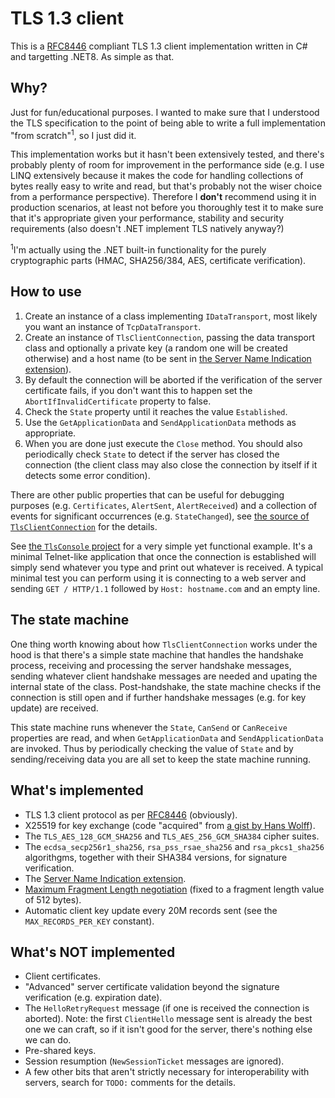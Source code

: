 # TLS 1.3 client

This is a [RFC8446](https://datatracker.ietf.org/doc/html/rfc8446) compliant TLS 1.3 client implementation written in C# and targetting .NET8. As simple as that.


## Why?

Just for fun/educational purposes. I wanted to make sure that I understood the TLS specification to the point of being able to write a full implementation "from scratch"<sup>1</sup>, so I just did it.

This implementation works but it hasn't been extensively tested, and there's probably plenty of room for improvement in the performance side (e.g. I use LINQ extensively because it makes the code for handling collections of bytes really easy to write and read, but that's probably not the wiser choice from a performance perspective). Therefore I **don't** recommend using it in production scenarios, at least not before you thoroughly test it to make sure that it's appropriate given your performance, stability and security requirements (also doesn't .NET implement TLS natively anyway?)

<sup>1</sup>I'm actually using the .NET built-in functionality for the purely cryptographic parts (HMAC, SHA256/384, AES, certificate verification).


## How to use

1. Create an instance of a class implementing `IDataTransport`, most likely you want an instance of `TcpDataTransport`.
2. Create an instance of `TlsClientConnection`, passing the data transport class and optionally a private key (a random one will be created otherwise) and a host name (to be sent in [the Server Name Indication extension](https://datatracker.ietf.org/doc/html/rfc6066#section-3)).
3. By default the connection will be aborted if the verification of the server certificate fails, if you don't want this to happen set the `AbortIfInvalidCertificate` property to false.
4. Check the `State` property until it reaches the value `Established`.
5. Use the `GetApplicationData` and `SendApplicationData` methods as appropriate.
6. When you are done just execute the `Close` method. You should also periodically check `State` to detect if the server has closed the connection (the client class may also close the connection by itself if it detects some error condition).

There are other public properties that can be useful for debugging purposes (e.g. `Certificates`, `AlertSent`, `AlertReceived`) and a collection of events for significant occurrences (e.g. `StateChanged`), see [the source of `TlsClientConnection`](https://github.com/Konamiman/TlsClient/blob/master/TlsClient/TlsClientConnection.cs) for the details.

See [the `TlsConsole` project](https://github.com/Konamiman/TlsClient/blob/master/TlsConsole/Program.cs) for a very simple yet functional example. It's a minimal Telnet-like application that once the connection is established will simply send whatever you type and print out whatever is received. A typical minimal test you can perform using it is connecting to a web server and sending `GET / HTTP/1.1` followed by `Host: hostname.com` and an empty line.


## The state machine

One thing worth knowing about how `TlsClientConnection` works under the hood is that there's a simple state machine that handles the handshake process, receiving and processing the server handshake messages, sending whatever client handshake messages are needed and upating the internal state of the class. Post-handshake, the state machine checks if the connection is still open and if further handshake messages (e.g. for key update) are received.

This state machine runs whenever the `State`, `CanSend` or `CanReceive` properties are read, and when `GetApplicationData` and `SendApplicationData` are invoked. Thus by periodically checking the value of `State` and by sending/receiving data you are all set to keep the state machine running.


## What's implemented
- TLS 1.3 client protocol as per [RFC8446](https://datatracker.ietf.org/doc/html/rfc8446) (obviously).
- X25519 for key exchange (code "acquired" from [a gist by Hans Wolff](https://gist.github.com/hanswolff/7625227)).
- The `TLS_AES_128_GCM_SHA256` and `TLS_AES_256_GCM_SHA384` cipher suites.
- The `ecdsa_secp256r1_sha256`, `rsa_pss_rsae_sha256` and `rsa_pkcs1_sha256` algorithgms, together with their SHA384 versions, for signature verification.
- The [Server Name Indication extension](https://datatracker.ietf.org/doc/html/rfc6066#section-3).
- [Maximum Fragment Length negotiation](https://datatracker.ietf.org/doc/html/rfc6066#section-4) (fixed to a fragment length value of 512 bytes).
- Automatic client key update every 20M records sent (see the `MAX_RECORDS_PER_KEY` constant).

## What's NOT implemented

- Client certificates.
- "Advanced" server certificate validation beyond the signature verification (e.g. expiration date).
- The `HelloRetryRequest` message (if one is received the connection is aborted). Note: the first `ClientHello` message sent is already the best one we can craft, so if it isn't good for the server, there's nothing else we can do.
- Pre-shared keys.
- Session resumption (`NewSessionTicket` messages are ignored).
- A few other bits that aren't strictly necessary for interoperability with servers, search for `TODO:` comments for the details.

